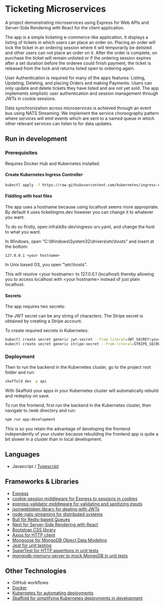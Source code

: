 
# Ticketing Microservices

A project demonstrating microservices using Express for Web APIs and Server-Side Rendering with React for the client application.

The app is a simple ticketing e-commerce-like application. It displays a listing of tickets in which users can place an order on. Placing an order will lock the ticket  in an ordering session where it will temporarily be delisted and other users can not place an order on it. After the order is complete, on purchase the ticket will remain unlisted or if the ordering session expires after a set duration before the orderee could finish payment, the ticket is released from the lock and returns listed open to ordering again.

User Authentication is required for many of the apps features: Listing, Updating, Deleting, and placing Orders and making Payments. Users can only update and delete tickets they have listed and are not yet sold. The app implements simplistic user authentication and session management through JWTs in cookie sessions.

Data synchronization across microservices is achieved through an event bus using NATS Streaming. We implement the service choreography pattern where services will emit events which are sent to a named queue in which other relevant services can listen to for data updates.

## Run in development

### Prerequisites

Requires Docker Hub and Kubernetes installed.

#### Create Kubernetes Ingress Controller

```bash
kubectl apply -f https://raw.githubusercontent.com/kubernetes/ingress-nginx/controller-v1.5.1/deploy/static/provider/cloud/deploy.yaml
```

#### Fiddling with host files

The app uses a hostname because using localhost seems more appropriate. By default it uses ticketingms.dev however you can change it to whatever you want.

To do so firstly, open infra\k8s-dev\ingress-srv.yaml, and change the host to what you want.

In Windows, open "C:\Windows\System32\drivers\etc\hosts" and insert at the bottom:

```text
127.0.0.1 <your hostname>
```

In Unix based OS, you open "\etc\hosts".

This will resolve \<your hostname\> to 127.0.0.1 (localhost) thereby allowing you to access localhost with \<your hostname\> instead of just plain localhost.

#### Secrets

The app requires two secrets:

The JWT secret can be any string of characters. The Stripe secret is obtained by creating a Stripe account.

To create required secrets in Kubernetes:

```bash
kubectl create secret generic jwt-secret --from-literal=JWT_SECRET<your JWT secret>
kubectl create secret generic stripe-secret --from-literal=STRIPE_SECRET=<your Stripe secret>
```

### Deployment

Then to run the backend in the Kubernetes cluster, go to the project root folder and run:

```bash
skaffold dev -p api
```

With Skaffold your apps in your Kubernetes cluster will automatically rebuild and redeploy on save.

To run the frontend, first run the backend in the Kubernetes cluster, then navigate to /web directory and run:

```bash
npm run app:development
```

This is so you retain the advantage of developing the frontend independently of your cluster because rebuilding the frontend app is quite a bit slower in a cluster than in local development.

## Languages

* Javascript / [Typescript](https://www.typescriptlang.org/)

## Frameworks & Libraries

* [Express](https://expressjs.com/)
* [cookie-session middleware for Express to sessions in cookies](https://github.com/expressjs/cookie-session)
* [express-validator middleware for validating and sanitizing inputs](https://express-validator.github.io/docs/)
* [jsonwebtoken library for dealing with JWTs](https://github.com/auth0/node-jsonwebtoken)
* [node-nats-streaming for distributed systems](https://github.com/nats-io/stan.js)
* [Bull for Redis-based Queues](https://optimalbits.github.io/bull/)
* [Next for Server-Side Rendering with React](https://nextjs.org/)
* [Bootstrap CSS library](https://getbootstrap.com/)
* [Axios for HTTP client](https://axios-http.com/)
* [Mongoose for MongoDB Object Data Modeling](https://mongoosejs.com/)
* [Jest for unit testing](https://jestjs.io/)
* [SuperTest for HTTP assertions in unit tests](https://github.com/ladjs/supertest)
* [mongodb-memory-server to mock MongoDB in unit tests](https://github.com/nodkz/mongodb-memory-server)

## Other Technologies

* GitHub workflows
* [Docker](https://www.docker.com/)
* [Kubernetes for automating deployments](https://kubernetes.io/)
* [Skaffold for simplifying Kubernetes deployments in development](https://skaffold.dev/)
